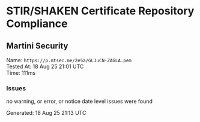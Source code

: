 # STIR/SHAKEN Certificate Repository Compliance

## Martini Security

Name: `https://p.mtsec.me/2e5a/GLJuCN-ZAGLA.pem`\
Tested At: 18 Aug 25 21:01 UTC\
Time: 111ms

### Issues

no warning, or error, or notice date level issues were found

Generated: 18 Aug 25 21:13 UTC